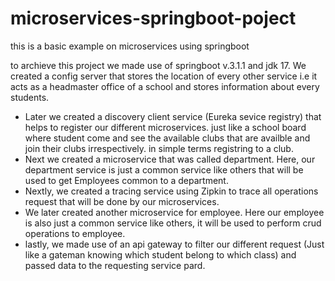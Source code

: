 # microservices-springboot-poject
this is a basic example on microservices using springboot 

to archieve this project we made use of springboot v.3.1.1 and jdk 17.
We created a config server that stores the location of every other service i.e it acts as a headmaster office of a school and stores information about every students.
- Later we created a discovery client service (Eureka sevice registry) that helps to register our different microservices. just like a school board where student come and see the available clubs
that are availble and join their clubs irrespectively. in simple terms registring to a club.
- Next we created a microservice that was called department. Here, our department service is just a common service like others that will be used to get Employees common to
a department.
- Nextly, we created a tracing service using Zipkin to trace all operations request that will be done by our microservices.
- We later created another microservice for employee. Here our employee is also just a common service like others, it will be used to perform crud operations to employee.
- lastly, we made use of an api gateway to filter our different request (Just like a gateman knowing which student belong to which class) and passed data to the requesting service pard.
